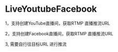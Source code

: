 # LiveYoutubeFacebook
1，支持创建YouTube直播间，获取RTMP 直播推流URL 

2，支持创建Facebook直播间，获取RTMP 直播推流URL 


3, 需要自行往目标URL 进行推流
